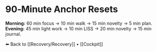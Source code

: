 # 90‑Minute Anchor Resets

**Morning:** 60 min focus → 10 min walk → 15 min novelty → 5 min plan.  
**Evening:** 45 min light work → 10 min LISS → 20 min novelty → 15 min journal.

⬅️ Back to [[Recovery/Recovery]] • [[Cockpit]]
